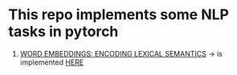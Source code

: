 # This repo implements some NLP tasks in pytorch


1. [WORD EMBEDDINGS: ENCODING LEXICAL SEMANTICS](https://pytorch.org/tutorials/beginner/nlp/word_embeddings_tutorial.html) -> is implemented [HERE](https://github.com/berstearns/NLP-Fun-Damentals/tree/main/general_experiments/word-embeddings-encoding-lexical-semantics)
    
